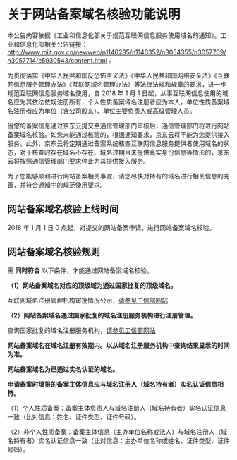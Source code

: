 # 关于网站备案域名核验功能说明

本公告内容依据《工业和信息化部关于规范互联网信息服务使用域名的通知》。工业和信息化部相关公告链接：<http://www.miit.gov.cn/newweb/n1146285/n1146352/n3054355/n3057709/n3057714/c5930543/content.html> 。

为贯彻落实《中华人民共和国反恐怖主义法》《中华人民共和国网络安全法》《互联网信息服务管理办法》《互联网域名管理办法》等法律法规和规章的要求，进一步规范互联网信息服务域名使用，自 2018 年 1 月 1 日起，从事互联网信息使用的域名应为其依法依规注册所有，个人性质备案域名注册者应为本人，单位性质备案域名注册者应为单位（含公司股东）、单位主要负责人或高级管理人员。

当您的备案信息通过京东云提交至通信管理部门审核后，通信管理部门将进行网站备案域名核验。如您未能通过核验的，根据通知要求，京东云将不能为您提供接入服务。此外，京东云将定期通过备案系统核查互联网信息服务提供者使用域名的状态，对于核查时存在域名不存在、域名过期且未提供真实身份信息等情形的，京东云将按照通信管理部门要求停止为其提供接入服务。

为了您能够顺利进行网站备案相关事宜，请您尽快对持有的域名进行相关信息的完善，并符合通知中的规范使用要求。

## 网站备案域名核验上线时间

2018 年 1 月 1 日 0 点起，对提交的网站备案申请，进行网站备案域名核验。

## 网站备案域名核验规则

需 **同时符合** 以下条件，才能通过网站备案域名核验。

**（1）网站备案域名对应的顶级域为通过国家批复的顶级域名。**

互联网域名注册管理机构审批情况公示，[请参见工信部网站](域名.信息)

**（2）网站备案域名通过国家批复的域名注册服务机构进行注册管理。**

查询国家批复的域名注册服务机构，[请参见工信部网站](http://www.miit.gov.cn/n1146285/n1146352/n3054355/n3057709/n3057722/c4416816/content.html)

**网站备案域名在域名注册有效期内。以从域名注册服务机构中查询结果显示的时间为准。**

**网站备案域名为已通过实名认证的域名。**

**申请备案时填报的备案主体信息应与域名注册人（域名持有者）实名认证信息相符。**

（1）个人性质备案：备案主体负责人与域名注册人（域名持有者）实名认证信息一致（比对信息：姓名、证件类型、证件号码）。

（2）非个人性质备案：备案主体信息（主办单位名称或法人）与域名注册人（域名持有者）实名认证信息一致（比对信息：主办单位名称或姓名、证件类型、证件号码）。


